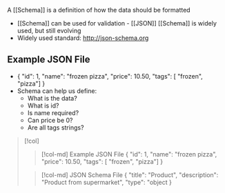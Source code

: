 A [[Schema]] is a definition of how the data should be formatted 
- [[Schema]] can be used for validation - [[JSON]] [[Schema]] is widely used, but still evolving 
- Widely used standard: http://json-schema.org


## Example JSON File
- { "id": 1, "name": "frozen pizza", "price": 10.50, "tags": [ "frozen", "pizza"] }
- Schema can help us define: 
	- What is the data? 
	- What is id? 
	- Is name required? 
	- Can price be 0? 
	- Are all tags strings?

>[!col]
>>[!col-md]
>>Example JSON File 
>>{ 
>>"id": 1, 
>>"name": "frozen pizza",
>>"price": 10.50,
>> "tags": [ "frozen", "pizza"] 
>>  }
>
>>[!col-md]
>>JSON Schema File 
>>{ "title": "Product",
>>"description": "Product from supermarket",
>>"type": "object 
>>}
>


	